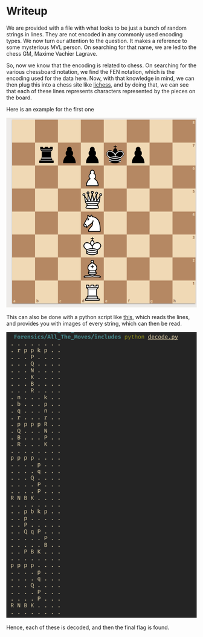 # Writeup

We are provided with a file with what looks to be just a bunch of random strings in lines. They are not encoded in any commonly used encoding types. We now turn our attention to the question. It makes a reference to some mysterious MVL person. On searching for that name, we are led to the chess GM, Maxime Vachier Lagrave.

So, now we know that the encoding is related to chess. On searching for the various chessboard notation, we find the FEN notation, which is the encoding used for the data here. Now, with that knowledge in mind, we can then plug this into a chess site like [lichess](https://lichess.org/editor), and by doing that, we can see that each of these lines represents characters represented by the pieces on the board.

Here is an example for the first one

![first line image](includes/one.png)

This can also be done with a python script like [this](includes/decode.py), which reads the lines, and provides you with images of every string, which can then be read.

![decoded images](includes/board.png)

Hence, each of these is decoded, and then the final flag is found.
